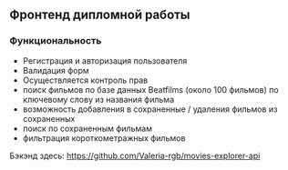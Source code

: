 ## Фронтенд дипломной работы

### Функциональность
- Регистрация и авторизация пользователя
- Валидация форм
- Осуществляется контроль прав
- поиск фильмов по базе данных Beatfilms (около 100 фильмов) по ключевому слову из названия фильма
- возможность добавления в сохраненные / удаления фильмов из сохраненных
- поиск по сохраненным фильмам
- фильтрация короткометражных фильмов

Бэкэнд здесь: https://github.com/Valeria-rgb/movies-explorer-api
